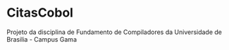 # CitasCobol
Projeto da disciplina de Fundamento de Compiladores da Universidade de Brasilia - Campus Gama
